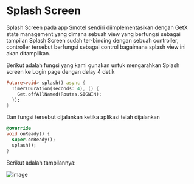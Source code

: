 # Splash Screen
Splash Screen pada app Smotel sendiri diimplementasikan dengan GetX state management yang dimana sebuah view yang berfungsi sebagai tampilan Splash Screen sudah ter-binding dengan sebuah controller, controller tersebut berfungsi sebagai control bagaimana splash view ini akan ditampilkan.

Berikut adalah fungsi yang kami gunakan untuk mengarahkan Splash screen ke Login page dengan delay 4 detik
```dart
Future<void> splash() async {
  Timer(Duration(seconds: 4), () {
    Get.offAllNamed(Routes.SIGNIN);
  });
}
```

Dan fungsi tersebut dijalankan ketika aplikasi telah dijalankan
```dart
@override
void onReady() {
  super.onReady();
  splash();
}
```

Berikut adalah tampilannya:

![image](https://user-images.githubusercontent.com/57904667/144192849-ce73c085-73e6-49b5-9285-6dd13c6d93f0.png)
